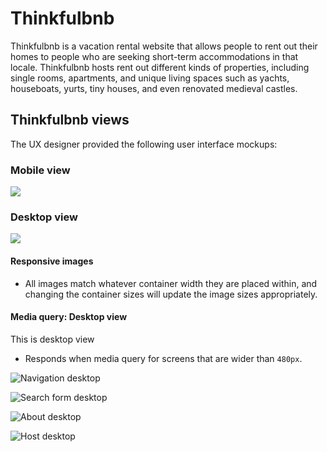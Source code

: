 # Thinkfulbnb

Thinkfulbnb is a vacation rental website that allows people to rent out their homes to people who are seeking short-term accommodations in that locale. Thinkfulbnb hosts rent out different kinds of properties, including single rooms, apartments, and unique living spaces such as yachts, houseboats, yurts, tiny houses, and even renovated medieval castles.

## Thinkfulbnb views

The UX designer provided the following user interface mockups:

### Mobile view

![](images/Thinkfulbnb-mobile.png)

### Desktop view

![](images/Thinkfulbnb-desktop.png)


#### Responsive images

- All images match whatever container width they are placed within, and changing the container sizes will update the image sizes appropriately.

#### Media query: Desktop view

This is desktop view

- Responds when media query for screens that are wider than `480px`.

![Navigation desktop](./images/navigation-desktop.png)



![Search form desktop](./images/search-form-desktop.png)


![About desktop](./images/about-desktop.png)


![Host desktop](./images/host-desktop.png)
